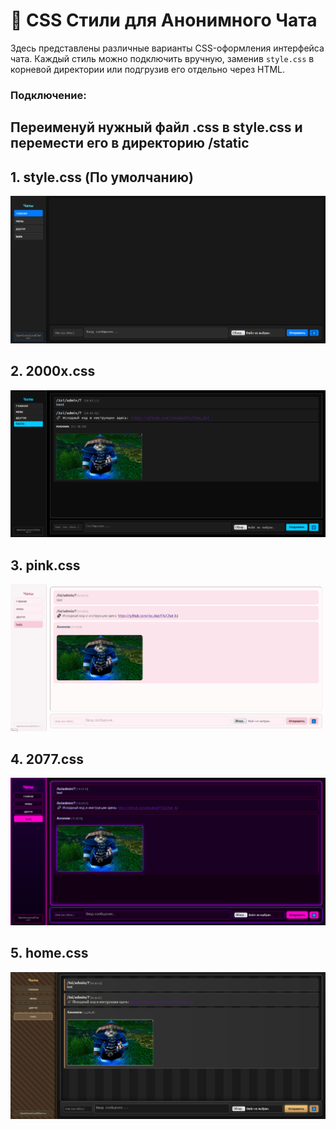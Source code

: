 # 🧩 CSS Стили для Анонимного Чата

Здесь представлены различные варианты CSS-оформления интерфейса чата. Каждый стиль можно подключить вручную, заменив `style.css` в корневой директории или подгрузив его отдельно через HTML.

### Подключение:
Переименуй нужный файл .css в style.css и перемести его в директорию /static
---

## 1. style.css (По умолчанию)

![style.css](./images/ScreenshotStyle.png)

## 2. 2000x.css

![2000x.css](./images/Screenshot2000x.png)

## 3. pink.css

![pink.css](./images/ScreenshotPink.png)

## 4. 2077.css

![2000x.css](./images/Screenshot2077.png)

## 5. home.css

![2000x.css](./images/ScreenshotHome.png)

